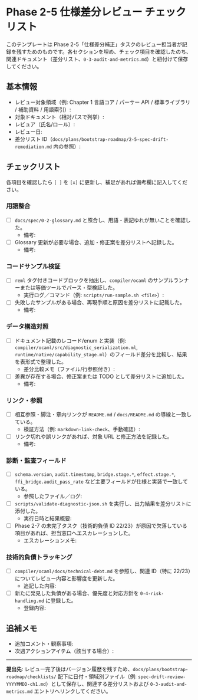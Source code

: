 # Phase 2-5 仕様差分レビュー チェックリスト

このテンプレートは Phase 2-5「仕様差分補正」タスクのレビュー担当者が記録を残すためのものです。各セクションを埋め、チェック項目を確認したのち、関連ドキュメント（差分リスト、`0-3-audit-and-metrics.md`）と紐付けて保存してください。

## 基本情報
- レビュー対象領域（例: Chapter 1 言語コア / パーサー API / 標準ライブラリ / 補助資料 / 用語索引）:
- 対象ドキュメント（相対パスで列挙）:
- レビュア（氏名/ロール）:
- レビュー日:
- 差分リスト ID（`docs/plans/bootstrap-roadmap/2-5-spec-drift-remediation.md` 内の参照）:

## チェックリスト
各項目を確認したら `[ ]` を `[x]` に更新し、補足があれば備考欄に記入してください。

### 用語整合
- [ ] `docs/spec/0-2-glossary.md` と照合し、用語・表記ゆれが無いことを確認した。  
  - 備考:
- [ ] Glossary 更新が必要な場合、追加・修正案を差分リストへ記録した。  
  - 備考:

### コードサンプル検証
- [ ] `reml` タグ付きコードブロックを抽出し、`compiler/ocaml` のサンプルランナーまたは等価ツールでパース・型検証した。  
  - 実行ログ／コマンド（例: `scripts/run-sample.sh <file>`）:
- [ ] 失敗したサンプルがある場合、再現手順と原因を差分リストに記載した。  
  - 備考:

### データ構造対照
- [ ] ドキュメント記載のレコード/enum と実装（例: `compiler/ocaml/src/diagnostic_serialization.ml`, `runtime/native/capability_stage.ml`）のフィールド差分を比較し、結果を表形式で整理した。  
  - 差分比較メモ（ファイル/行参照付き）:
- [ ] 差異が存在する場合、修正案または TODO として差分リストに追加した。  
  - 備考:

### リンク・参照
- [ ] 相互参照・脚注・章内リンクが `README.md` / `docs/README.md` の導線と一致している。  
  - 検証方法（例: `markdown-link-check`、手動確認）:
- [ ] リンク切れや誤リンクがあれば、対象 URL と修正方法を記録した。  
  - 備考:

### 診断・監査フィールド
- [ ] `schema.version`, `audit.timestamp`, `bridge.stage.*`, `effect.stage.*`, `ffi_bridge.audit_pass_rate` など主要フィールドが仕様と実装で一致している。  
  - 参照したファイル／ログ:
- [ ] `scripts/validate-diagnostic-json.sh` を実行し、出力結果を差分リストに添付した。  
  - 実行日時と結果概要:
- [ ] Phase 2-7 の未完了タスク（技術的負債 ID 22/23）が原因で欠落している項目があれば、担当窓口へエスカレーションした。  
  - エスカレーションメモ:

### 技術的負債トラッキング
- [ ] `compiler/ocaml/docs/technical-debt.md` を参照し、関連 ID（特に 22/23）についてレビュー内容と影響度を更新した。  
  - 追記した内容:
- [ ] 新たに発見した負債がある場合、優先度と対応方針を `0-4-risk-handling.md` に登録した。  
  - 登録内容:

## 追補メモ
- 追加コメント・観察事項:
- 次週アクションアイテム（該当する場合）:

---
**提出先**: レビュー完了後はバージョン履歴を残すため、`docs/plans/bootstrap-roadmap/checklists/` 配下に日付・領域別ファイル（例: `spec-drift-review-YYYYMMDD-ch1.md`）として保存し、関連する差分リストおよび `0-3-audit-and-metrics.md` エントリへリンクしてください。
